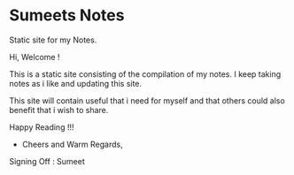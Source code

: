 # Sumeets Notes
Static site for my Notes.

Hi, Welcome !

This is a static site consisting of the compilation of my notes. I keep taking notes as i like and updating this site. 

This site will contain useful that i need for myself and that others could also benefit that i wish to share. 

Happy Reading !!!

- Cheers and Warm Regards, 

Signing Off : Sumeet

